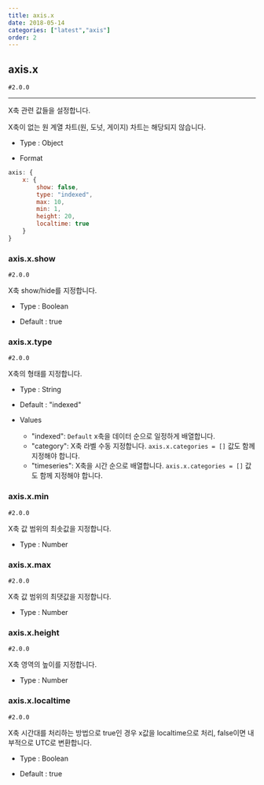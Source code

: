 ```yaml
---
title: axis.x
date: 2018-05-14
categories: ["latest","axis"]
order: 2
---
```


## axis.x

`#2.0.0`

---

X축 관련 값들을 설정합니다.

X축이 없는 원 계열 차트(원, 도넛, 게이지) 차트는 해당되지 않습니다.

* Type : Object

* Format
```javascript
axis: {
	x: {
		show: false,
		type: "indexed",
		max: 10,
		min: 1,
		height: 20,
		localtime: true
	}
}
```

### axis.x.show

`#2.0.0`

X축 show/hide를 지정합니다.

* Type : Boolean

* Default : true


### axis.x.type

`#2.0.0`

X축의 형태를 지정합니다.

* Type : String

* Default : "indexed"

* Values
	* "indexed": `Default` x축을 데이터 순으로 일정하게 배열합니다.
	* "category": X축 라벨 수동 지정합니다. `axis.x.categories = []` 값도 함께 지정해야 합니다.
	* "timeseries": X축을 시간 순으로 배열합니다. `axis.x.categories = []` 값도 함께 지정해야 합니다.

### axis.x.min

`#2.0.0`

X축 값 범위의 최솟값을 지정합니다.

* Type : Number


### axis.x.max

`#2.0.0`

X축 값 범위의 최댓값을 지정합니다.

* Type : Number

### axis.x.height

`#2.0.0`

X축 영역의 높이를 지정합니다.

* Type : Number

### axis.x.localtime

`#2.0.0`

X축 시간대를 처리하는 방법으로 true인 경우 x값을 localtime으로 처리, false이면 내부적으로 UTC로 변환합니다.

* Type : Boolean

* Default : true
